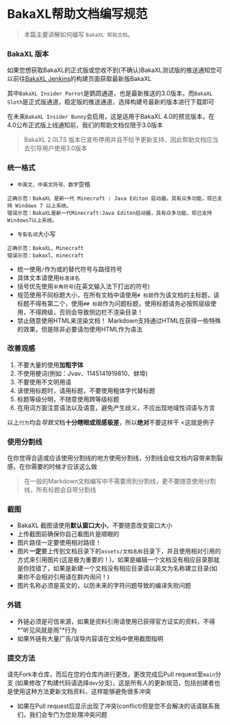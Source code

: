 # BakaXL帮助文档编写规范

> 本篇主要讲解如何编写 `BakaXL 帮助文档`。

### BakaXL 版本

如果您想获取BakaXL的正式版或您收不到(不确认)BakaXL测试版的推送通知您可以前往[BakaXL Jenkins](http://jk-insider.bakaxl.com:8888/)的构建页面获取最新版BakaXL

其中`BakaXL Insider Parrot`是鹦鹉通道，也是最新推送的3.0版本，而`BakaXL Sloth`是正式版通道，稳定版的推送通道，选择构建号最新的版本进行下载即可

在未来`BakaXL Insider Bunny`会启用，这是适用于BakaXL 4.0的预览版本，在4.0公布正式版上线通知前，我们的帮助文档仅限于3.0版本

> BakaXL 2.0LTS 版本已宣布停用并且不给予更新支持，因此帮助文档应当去引导用户使用3.0版本

### 统一格式

- `中英文、中英文符号、数字`空格

```text
正确示范：BakaXL 是新一代 Minecraft : Java Editon 启动器，具有众多功能，现已支持 Windows 7 以上系统。
错误示范：BakaXL是新一代Minecraft:Java Editon启动器，具有众多功能，现已支持Windows7以上系统。
```

- `专有名词`大小写

```text
正确示范：BakaXL、Minecraft
错误示范：bakaxl、minecraft
```

- 统一使用`/`作为或的替代符号与路径符号
- 具体文本请使用`标准译名` 
- 括号优先使用`半角符号`(在英文输入法下打出的符号)
- 规范使用不同标题大小，在所有文档中请使用`# 标题`作为该文档的主标题，该标题不得有第二个，使用`## 标题`作为问题标题，使用标题请务必按照层级使用，不得跨级，否则会导致侧边栏不渲染目录！
- 禁止随意使用HTML来渲染文档！ Markdown支持通过HTML在获得一些特殊的效果，但是除非必要请勿使用HTML作为语法

### 改善观感

1. 不要大量的使用**加粗字体**
1. 不使用梗词(例如：Jvav、1145141919810、蚌埠)
1. 不要使用不文明用语
1. 该使用标题时，请用标题，不要使用粗体字代替标题
1. 标题等级分明，不随意使用跨等级标题
1. 在用词方面注意语法以及语意，避免产生歧义，不应出现地域性词语与方言

以上`行为`均会*导致文*档**十分瞎眼或观感极差**，所以**绝对**不要这样干  <这就是例子

### 使用分割线

在你觉得合适或应该使用分割线的地方使用分割线，分割线会给文档内容带来割裂感，在你需要的时候才应该这么做

> 在一般的Markdown文档编写中不需要用到分割线，更不要随意使用分割线，所有标题会自带分割线

### 截图

- BakaXL 截图请使用**默认窗口大小**，不要随意改变窗口大小
- 上传截图前确保你自己看图片是顺眼的
- 图片路径一定要使用相对路径！
- 图片**一定**要上传到文档目录下的`assets/文档名称`目录下，并且使用相对引用的方式来引用图片(这是极为重要的！)，如果是编辑一个文档没有相应目录那就是你找错了，如果是新建一个文档没有相应目录请以英文为名称建立目录(如果你不会相对引用请在群内询问！)
- 图片名称必须是英文的，以防未来的字符问题导致的编译失败问题

### 外链

- 外链必须是可信来源，如果是资料引用请使用已获得官方证实的资料，不得*"听见风就是雨"*行为
- 如果外链有大量广告/误导内容请在文档中使用截图指明

### 提交方法

请先Fork本仓库，而后在您的仓库内进行更改，更改完成后Pull request至`main`分支 (如果修改了构建代码请选择`dev`分支)，这是所有人的更新规范，包括创建者也是使用这种方法更新文档资料，这样能够避免很多冲突

- 如果在Pull request后显示出现了冲突(conflict)但是您不会解决的话请联系我们，我们会专门为您处理冲突问题
